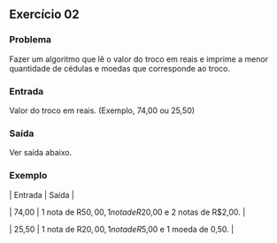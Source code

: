 ## Exercício 02

### Problema

Fazer um algoritmo que lê o valor do troco em reais e imprime a menor quantidade de cédulas e moedas que corresponde ao troco.


### Entrada

Valor do troco em reais. (Exemplo, 74,00 ou 25,50)

### Saída

Ver saída abaixo.

### Exemplo

| Entrada      | Saída    | 

| 74,00        | 1 nota de R$50,00, 1 nota de R$20,00 e 2 notas de R$2,00.  | 

| 25,50        | 1 nota de R$20,00, 1 nota de R$5,00 e 1 moeda de 0,50.  | 
